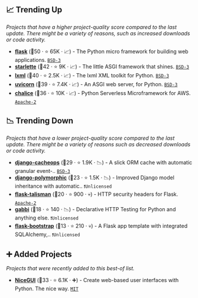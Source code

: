 ## 📈 Trending Up

_Projects that have a higher project-quality score compared to the last update. There might be a variety of reasons, such as increased downloads or code activity._

- <b><a href="https://github.com/pallets/flask">flask</a></b> (🥇50 ·  ⭐ 65K · 📈) - The Python micro framework for building web applications. <code><a href="http://bit.ly/3aKzpTv">BSD-3</a></code> <code><img src="https://flask.palletsprojects.com/en/1.1.x/_static/flask-icon.png" style="display:inline;" width="13" height="13"></code>
- <b><a href="https://github.com/encode/starlette">starlette</a></b> (🥈42 ·  ⭐ 9K · 📈) - The little ASGI framework that shines. <code><a href="http://bit.ly/3aKzpTv">BSD-3</a></code>
- <b><a href="https://github.com/lxml/lxml">lxml</a></b> (🥇40 ·  ⭐ 2.5K · 📈) - The lxml XML toolkit for Python. <code><a href="http://bit.ly/3aKzpTv">BSD-3</a></code>
- <b><a href="https://github.com/encode/uvicorn">uvicorn</a></b> (🥇39 ·  ⭐ 7.4K · 📈) - An ASGI web server, for Python. <code><a href="http://bit.ly/3aKzpTv">BSD-3</a></code>
- <b><a href="https://github.com/aws/chalice">chalice</a></b> (🥇36 ·  ⭐ 10K · 📈) - Python Serverless Microframework for AWS. <code><a href="http://bit.ly/3nYMfla">Apache-2</a></code>

## 📉 Trending Down

_Projects that have a lower project-quality score compared to the last update. There might be a variety of reasons such as decreased downloads or code activity._

- <b><a href="https://github.com/Suor/django-cacheops">django-cacheops</a></b> (🥉29 ·  ⭐ 1.9K · 📉) - A slick ORM cache with automatic granular event-.. <code><a href="http://bit.ly/3aKzpTv">BSD-3</a></code> <code><img src="https://static.djangoproject.com/img/icon-touch.e4872c4da341.png" style="display:inline;" width="13" height="13"></code>
- <b><a href="https://github.com/jazzband/django-polymorphic">django-polymorphic</a></b> (🥉23 ·  ⭐ 1.5K · 📉) - Improved Django model inheritance with automatic.. <code>❗Unlicensed</code> <code><img src="https://static.djangoproject.com/img/icon-touch.e4872c4da341.png" style="display:inline;" width="13" height="13"></code>
- <b><a href="https://github.com/GoogleCloudPlatform/flask-talisman">flask-talisman</a></b> (🥉20 ·  ⭐ 900 · 💀) - HTTP security headers for Flask. <code><a href="http://bit.ly/3nYMfla">Apache-2</a></code> <code><img src="https://flask.palletsprojects.com/en/1.1.x/_static/flask-icon.png" style="display:inline;" width="13" height="13"></code>
- <b><a href="https://github.com/cdent/gabbi">gabbi</a></b> (🥉18 ·  ⭐ 140 · 📉) - Declarative HTTP Testing for Python and anything else. <code>❗Unlicensed</code>
- <b><a href="https://github.com/esbullington/flask-bootstrap">flask-bootstrap</a></b> (🥉13 ·  ⭐ 210 · 💀) - A Flask app template with integrated SQLAlchemy,.. <code>❗Unlicensed</code> <code><img src="https://flask.palletsprojects.com/en/1.1.x/_static/flask-icon.png" style="display:inline;" width="13" height="13"></code>

## ➕ Added Projects

_Projects that were recently added to this best-of list._

- <b><a href="https://github.com/zauberzeug/nicegui">NiceGUI</a></b> (🥈33 ·  ⭐ 6.1K · ➕) - Create web-based user interfaces with Python. The nice way. <code><a href="http://bit.ly/34MBwT8">MIT</a></code>

